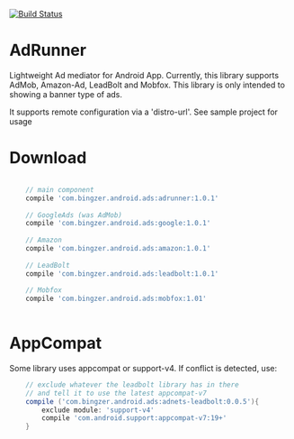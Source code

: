 [![Build Status](https://travis-ci.org/bingzer/AdRunner.svg?branch=master)](https://travis-ci.org/bingzer/AdRunner)

AdRunner
========

Lightweight Ad mediator for Android App. Currently, this library supports AdMob, Amazon-Ad, LeadBolt and Mobfox. This library is only intended to showing a banner type of ads.

It supports remote configuration via a 'distro-url'. See sample project for usage

Download
========
```gradle

    // main component
    compile 'com.bingzer.android.ads:adrunner:1.0.1'
    
    // GoogleAds (was AdMob)
    compile 'com.bingzer.android.ads:google:1.0.1'
    
    // Amazon
    compile 'com.bingzer.android.ads:amazon:1.0.1'
    
    // LeadBolt
    compile 'com.bingzer.android.ads:leadbolt:1.0.1'
    
    // Mobfox
    compile 'com.bingzer.android.ads:mobfox:1.01'
    
```

AppCompat
=========
Some library uses appcompat or support-v4. If conflict is detected, use:
```gradle
    // exclude whatever the leadbolt library has in there
    // and tell it to use the latest appcompat-v7
    compile ('com.bingzer.android.ads:adnets-leadbolt:0.0.5'){
        exclude module: 'support-v4'
        compile 'com.android.support:appcompat-v7:19+'
    }
```
